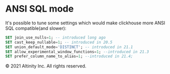 # ANSI SQL mode

It's possible to tune some settings which would make clickhouse more ANSI SQL compatible\(and slower\):

```sql
SET join_use_nulls=1; -- introduced long ago
SET cast_keep_nullable=1; -- introduced in 20.5
SET union_default_mode='DISTINCT'; -- introduced in 21.1
SET allow_experimental_window_functions=1; --introduced in 21.3
SET prefer_column_name_to_alias=1; --introduced in 21.4;
```

© 2021 Altinity Inc. All rights reserved.
